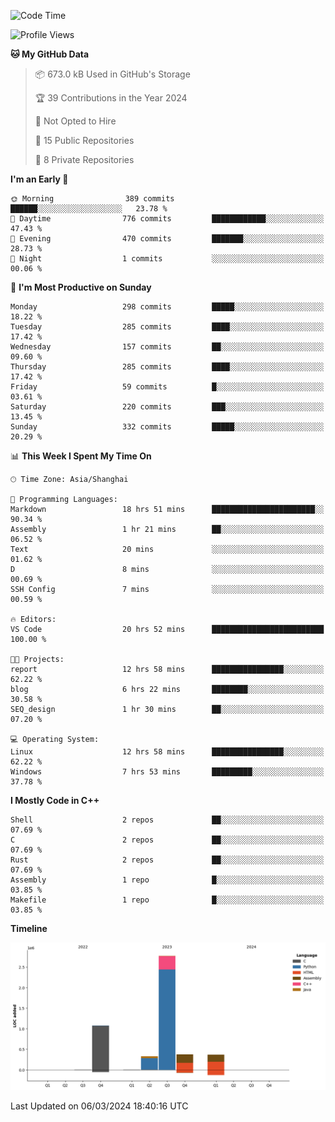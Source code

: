 <!--
**Salvely/Salvely** is a ✨ _special_ ✨ repository because its `README.md` (this file) appears on your GitHub profile.

Here are some ideas to get you started:

- 🔭 I’m currently working on ...
- 🌱 I’m currently learning ...
- 👯 I’m looking to collaborate on ...
- 🤔 I’m looking for help with ...
- 💬 Ask me about ...
- 📫 How to reach me: ...
- 😄 Pronouns: ...
- ⚡ Fun fact: ...
-->

<!--START_SECTION:waka-->
![Code Time](http://img.shields.io/badge/Code%20Time-541%20hrs%2021%20mins-blue)

![Profile Views](http://img.shields.io/badge/Profile%20Views-45-blue)

**🐱 My GitHub Data** 

> 📦 673.0 kB Used in GitHub's Storage 
 > 
> 🏆 39 Contributions in the Year 2024
 > 
> 🚫 Not Opted to Hire
 > 
> 📜 15 Public Repositories 
 > 
> 🔑 8 Private Repositories 
 > 
**I'm an Early 🐤** 

```text
🌞 Morning                389 commits         ██████░░░░░░░░░░░░░░░░░░░   23.78 % 
🌆 Daytime                776 commits         ████████████░░░░░░░░░░░░░   47.43 % 
🌃 Evening                470 commits         ███████░░░░░░░░░░░░░░░░░░   28.73 % 
🌙 Night                  1 commits           ░░░░░░░░░░░░░░░░░░░░░░░░░   00.06 % 
```
📅 **I'm Most Productive on Sunday** 

```text
Monday                   298 commits         █████░░░░░░░░░░░░░░░░░░░░   18.22 % 
Tuesday                  285 commits         ████░░░░░░░░░░░░░░░░░░░░░   17.42 % 
Wednesday                157 commits         ██░░░░░░░░░░░░░░░░░░░░░░░   09.60 % 
Thursday                 285 commits         ████░░░░░░░░░░░░░░░░░░░░░   17.42 % 
Friday                   59 commits          █░░░░░░░░░░░░░░░░░░░░░░░░   03.61 % 
Saturday                 220 commits         ███░░░░░░░░░░░░░░░░░░░░░░   13.45 % 
Sunday                   332 commits         █████░░░░░░░░░░░░░░░░░░░░   20.29 % 
```


📊 **This Week I Spent My Time On** 

```text
🕑︎ Time Zone: Asia/Shanghai

💬 Programming Languages: 
Markdown                 18 hrs 51 mins      ███████████████████████░░   90.34 % 
Assembly                 1 hr 21 mins        ██░░░░░░░░░░░░░░░░░░░░░░░   06.52 % 
Text                     20 mins             ░░░░░░░░░░░░░░░░░░░░░░░░░   01.62 % 
D                        8 mins              ░░░░░░░░░░░░░░░░░░░░░░░░░   00.69 % 
SSH Config               7 mins              ░░░░░░░░░░░░░░░░░░░░░░░░░   00.59 % 

🔥 Editors: 
VS Code                  20 hrs 52 mins      █████████████████████████   100.00 % 

🐱‍💻 Projects: 
report                   12 hrs 58 mins      ████████████████░░░░░░░░░   62.22 % 
blog                     6 hrs 22 mins       ████████░░░░░░░░░░░░░░░░░   30.58 % 
SEQ_design               1 hr 30 mins        ██░░░░░░░░░░░░░░░░░░░░░░░   07.20 % 

💻 Operating System: 
Linux                    12 hrs 58 mins      ████████████████░░░░░░░░░   62.22 % 
Windows                  7 hrs 53 mins       █████████░░░░░░░░░░░░░░░░   37.78 % 
```

**I Mostly Code in C++** 

```text
Shell                    2 repos             ██░░░░░░░░░░░░░░░░░░░░░░░   07.69 % 
C                        2 repos             ██░░░░░░░░░░░░░░░░░░░░░░░   07.69 % 
Rust                     2 repos             ██░░░░░░░░░░░░░░░░░░░░░░░   07.69 % 
Assembly                 1 repo              █░░░░░░░░░░░░░░░░░░░░░░░░   03.85 % 
Makefile                 1 repo              █░░░░░░░░░░░░░░░░░░░░░░░░   03.85 % 
```



**Timeline**

![Lines of Code chart](https://raw.githubusercontent.com/Salvely/Salvely/main/assets/bar_graph.png)


 Last Updated on 06/03/2024 18:40:16 UTC
<!--END_SECTION:waka-->
<!-- ### [![Typing SVG](https://readme-typing-svg.demolab.com?font=JetBrains+Mono&size=22&pause=1000&width=435&height=70&lines=Hi!+I'm+Wen+Gao.+Nice+to+see+you!)](https://git.io/typing-svg)

[![Salvely's GitHub stats](https://github-readme-stats.vercel.app/api?username=Salvely&count_private=true&show_icons=true&theme=buefy&include_all_commits=true)](https://github.com/anuraghazr/github-readme-stats)
[![Top Langs](https://github-readme-stats.vercel.app/api/top-langs/?username=Salvely)](https://github.com/anuraghazr/github-readme-stats)


![Leetcode Stats](https://leetcard.jacoblin.cool/Salvely?theme=wtf&font=Kameron&ext=activity&show_rank=true)

![](https://komarev.com/ghpvc/?username=Salvely)
-->
